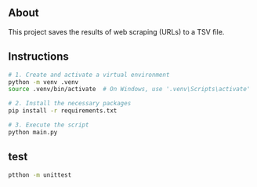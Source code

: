 ## About

This project saves the results of web scraping (URLs) to a TSV file.

## Instructions

```bash
# 1. Create and activate a virtual environment
python -m venv .venv
source .venv/bin/activate  # On Windows, use '.venv\Scripts\activate'

# 2. Install the necessary packages
pip install -r requirements.txt

# 3. Execute the script
python main.py
```

## test

  ```bash
  ptthon -m unittest
  ```
